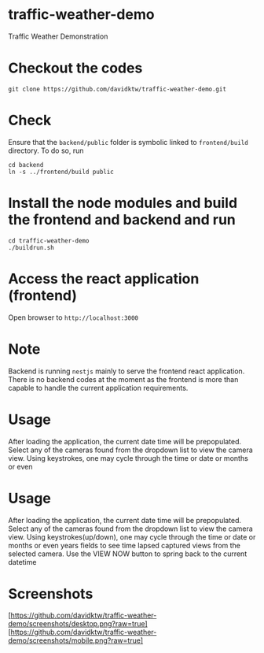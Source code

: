 # traffic-weather-demo
Traffic Weather Demonstration

# Checkout the codes
```
git clone https://github.com/davidktw/traffic-weather-demo.git
```

# Check
Ensure that the `backend/public` folder is symbolic linked to `frontend/build` directory.
To do so, run
```
cd backend
ln -s ../frontend/build public
```

# Install the node modules and build the frontend and backend and run
```
cd traffic-weather-demo
./buildrun.sh
```

# Access the react application (frontend)
Open browser to `http://localhost:3000`


# Note
Backend is running `nestjs` mainly to serve the frontend react application.
There is no backend codes at the moment as the frontend is more than
capable to handle the current application requirements.

# Usage
After loading the application, the current date time will be prepopulated.
Select any of the cameras found from the dropdown list to view the camera view.
Using keystrokes, one may cycle through the time or date or months or even 
# Usage
After loading the application, the current date time will be prepopulated.
Select any of the cameras found from the dropdown list to view the camera view.
Using keystrokes(up/down), one may cycle through the time or date or months or even years fields to see time lapsed captured views from the selected camera.
Use the VIEW NOW button to spring back to the current datetime

# Screenshots
[https://github.com/davidktw/traffic-weather-demo/screenshots/desktop.png?raw=true]
[https://github.com/davidktw/traffic-weather-demo/screenshots/mobile.png?raw=true]
